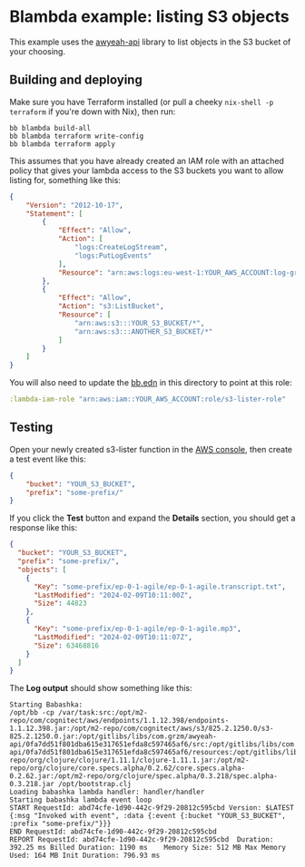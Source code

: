 # Blambda example: listing S3 objects

This example uses the [awyeah-api](https://github.com/grzm/awyeah-api) library
to list objects in the S3 bucket of your choosing.

## Building and deploying

Make sure you have Terraform installed (or pull a cheeky `nix-shell -p
terraform` if you're down with Nix), then run:

``` text
bb blambda build-all
bb blambda terraform write-config
bb blambda terraform apply
```

This assumes that you have already created an IAM role with an attached policy
that gives your lambda access to the S3 buckets you want to allow listing for,
something like this:

``` json
{
    "Version": "2012-10-17",
    "Statement": [
        {
            "Effect": "Allow",
            "Action": [
                "logs:CreateLogStream",
                "logs:PutLogEvents"
            ],
            "Resource": "arn:aws:logs:eu-west-1:YOUR_AWS_ACCOUNT:log-group:/aws/lambda/s3-lister:*"
        },
        {
            "Effect": "Allow",
            "Action": "s3:ListBucket",
            "Resource": [
                "arn:aws:s3:::YOUR_S3_BUCKET/*",
                "arn:aws:s3:::ANOTHER_S3_BUCKET/*"
            ]
        }
    ]
}
```

You will also need to update the [bb.edn](bb.edn) in this directory to point at
this role:

``` clojure
:lambda-iam-role "arn:aws:iam::YOUR_AWS_ACCOUNT:role/s3-lister-role"
```

## Testing

Open your newly created s3-lister function in the [AWS
console](https://eu-west-1.console.aws.amazon.com/lambda/home?region=eu-west-1#/functions/s3-lister?tab=testing),
then create a test event like this:

``` json
{
    "bucket": "YOUR_S3_BUCKET",
    "prefix": "some-prefix/"
}
```

If you click the **Test** button and expand the **Details** section, you should
get a response like this:

``` json
{
  "bucket": "YOUR_S3_BUCKET",
  "prefix": "some-prefix/",
  "objects": [
    {
      "Key": "some-prefix/ep-0-1-agile/ep-0-1-agile.transcript.txt",
      "LastModified": "2024-02-09T10:11:00Z",
      "Size": 44823
    },
    {
      "Key": "some-prefix/ep-0-1-agile/ep-0-1-agile.mp3",
      "LastModified": "2024-02-09T10:11:07Z",
      "Size": 63468816
    }
  ]
}
```

The **Log output** should show something like this:

``` text
Starting Babashka:
/opt/bb -cp /var/task:src:/opt/m2-repo/com/cognitect/aws/endpoints/1.1.12.398/endpoints-1.1.12.398.jar:/opt/m2-repo/com/cognitect/aws/s3/825.2.1250.0/s3-825.2.1250.0.jar:/opt/gitlibs/libs/com.grzm/awyeah-api/0fa7dd51f801dba615e317651efda8c597465af6/src:/opt/gitlibs/libs/com.grzm/awyeah-api/0fa7dd51f801dba615e317651efda8c597465af6/resources:/opt/gitlibs/libs/org.babashka/spec.alpha/433b0778e2c32f4bb5d0b48e5a33520bee28b906/src/main/java:/opt/gitlibs/libs/org.babashka/spec.alpha/433b0778e2c32f4bb5d0b48e5a33520bee28b906/src/main/clojure:/opt/gitlibs/libs/org.babashka/spec.alpha/433b0778e2c32f4bb5d0b48e5a33520bee28b906/src/main/resources:/opt/m2-repo/org/clojure/clojure/1.11.1/clojure-1.11.1.jar:/opt/m2-repo/org/clojure/core.specs.alpha/0.2.62/core.specs.alpha-0.2.62.jar:/opt/m2-repo/org/clojure/spec.alpha/0.3.218/spec.alpha-0.3.218.jar /opt/bootstrap.clj
Loading babashka lambda handler: handler/handler
Starting babashka lambda event loop
START RequestId: abd74cfe-1d90-442c-9f29-20812c595cbd Version: $LATEST
{:msg "Invoked with event", :data {:event {:bucket "YOUR_S3_BUCKET", :prefix "some-prefix/"}}}
END RequestId: abd74cfe-1d90-442c-9f29-20812c595cbd
REPORT RequestId: abd74cfe-1d90-442c-9f29-20812c595cbd	Duration: 392.25 ms	Billed Duration: 1190 ms	Memory Size: 512 MB	Max Memory Used: 164 MB	Init Duration: 796.93 ms
```
